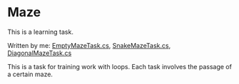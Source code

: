 # Maze

This is a learning task.

Written by me:
[EmptyMazeTask.cs](https://github.com/rompershtomper/Maze/blob/master/EmptyMazeTask.cs),
[SnakeMazeTask.cs](https://github.com/rompershtomper/Maze/blob/master/SnakeMazeTask.cs),
[DiagonalMazeTask.cs](https://github.com/rompershtomper/Maze/blob/master/DiagonalMazeTask.cs)

This is a task for training work with loops.
Each task involves the passage of a certain maze.
